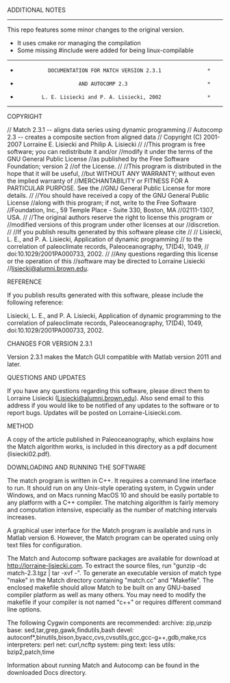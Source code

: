 ADDITIONAL NOTES
________________

This repo features some minor changes to the original version.

- It uses cmake ror managing the compilation
- Some missing #include were added for being linux-compilable



*********************************************************************
*               DOCUMENTATION FOR MATCH VERSION 2.3.1               *
*                         AND AUTOCOMP 2.3                          *
*             L. E. Lisiecki and P. A. Lisiecki, 2002               *  
*********************************************************************

COPYRIGHT

//   Match 2.3.1  -- aligns data series using dynamic programming
//   Autocomp 2.3  -- creates a composite section from aligned data
//   Copyright (C) 2001-2007  Lorraine E. Lisiecki and Philip A. Lisiecki 
//
//This program is free software; you can redistribute it and/or
//modify it under the terms of the GNU General Public License
//as published by the Free Software Foundation; version 2
//of the License.
//
//This program is distributed in the hope that it will be useful,
//but WITHOUT ANY WARRANTY; without even the implied warranty of
//MERCHANTABILITY or FITNESS FOR A PARTICULAR PURPOSE.  See the
//GNU General Public License for more details.
//
//You should have received a copy of the GNU General Public License
//along with this program; if not, write to the Free Software
//Foundation, Inc., 59 Temple Place - Suite 330, Boston, MA
//02111-1307, USA.
//
//The original authors reserve the right to license this program or
//modified versions of this program under other licenses at our
//discretion.
//
//If you publish results generated by this software please cite
// 
// Lisiecki, L. E., and P. A. Lisiecki, Application of dynamic programming 
// to the correlation of paleoclimate records, Paleoceanography, 17(D4), 1049,
// doi:10.1029/2001PA000733, 2002.
//
//Any questions regarding this license or the operation of this
//software may be directed to Lorraine Lisiecki
//<lisiecki@alumni.brown.edu>.


REFERENCE

If you publish results generated with this software, please include the
following reference:

Lisiecki, L. E., and P. A. Lisiecki, Application of dynamic programming to 
the correlation of paleoclimate records, Paleoceanography, 17(D4), 1049, 
doi:10.1029/2001PA000733, 2002.

CHANGES FOR VERSION 2.3.1

Version 2.3.1 makes the Match GUI compatible with Matlab version 2011
and later.

QUESTIONS AND UPDATES

If you have any questions regarding this software, please direct them
to Lorraine Lisiecki (Lisiecki@alumni.brown.edu). Also send email to
this address if you would like to be notified of any updates to the
software or to report bugs. Updates will be posted on
Lorraine-Lisiecki.com.


METHOD

A copy of the article published in Paleoceanography, which explains
how the Match algorithm works, is included in this directory as a pdf
document (lisiecki02.pdf).

DOWNLOADING AND RUNNING THE SOFTWARE

The match program is written in C++. It requires a command line
interface to run.  It should run on any Unix-style operating system,
in Cygwin under Windows, and on Macs running MacOS 10 and should be
easily portable to any platform with a C++ compiler. The matching
algorithm is fairly memory and computation intensive, especially as
the number of matching intervals increases.

A graphical user interface for the Match program is available and runs
in Matlab version 6. However, the Match program can be operated using
only text files for configuration.

The Match and Autocomp software packages are available for download at
http://lorraine-lisiecki.com.  To extract the source files, run
"gunzip -dc match-2.3.tgz | tar -xvf -".  To generate an executable
version of match type "make" in the Match directory containing
"match.cc" and "Makefile".  The enclosed makefile should allow Match
to be built on any GNU-based compiler platform as well as many others.
You may need to modify the makefile if your compiler is not named
"c++" or requires different command line options.

The following Cygwin components are recommended:
archive: zip,unzip
base: sed,tar,grep,gawk,findutils,bash
devel: autoconf*,binutils,bison,byacc,cvs,cvsutils,gcc,gcc-g++,gdb,make,rcs
interpreters: perl
net: curl,ncftp
system: ping
text: less
utils: bzip2,patch,time

Information about running Match and Autocomp can be found in the
downloaded Docs directory.


